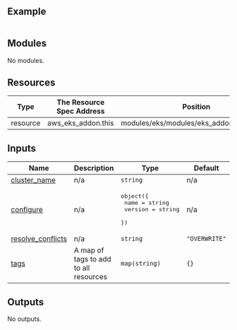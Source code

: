 <!-- BEGIN_TF_DOCS -->
## Example

```hcl

```

## Modules

No modules.

## Resources

| Type | The Resource Spec Address | Position |
|------|---------------------------|----------|
| resource | aws_eks_addon.this | modules/eks/modules/eks_addon/main.tf#11 |

## Inputs

| Name | Description | Type | Default | Required |
|------|-------------|------|---------|:--------:|
| <a name="input_cluster_name"></a> [cluster\_name](#input\_cluster\_name) | n/a | `string` | n/a | yes |
| <a name="input_configure"></a> [configure](#input\_configure) | n/a | <pre>object({<br>    name    = string<br>    version = string<br>  })</pre> | n/a | yes |
| <a name="input_resolve_conflicts"></a> [resolve\_conflicts](#input\_resolve\_conflicts) | n/a | `string` | `"OVERWRITE"` | no |
| <a name="input_tags"></a> [tags](#input\_tags) | A map of tags to add to all resources | `map(string)` | `{}` | no |

## Outputs

No outputs.
<!-- END_TF_DOCS -->